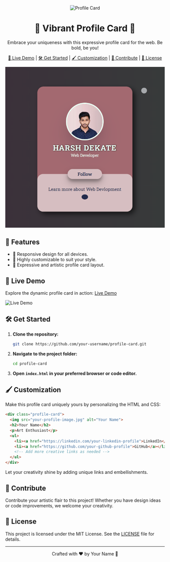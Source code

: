 
<!-- Header -->
<div align="center">
  <img src="profile-card.gif" alt="Profile Card" width="300"/>
</div>

<!-- Title -->
<h1 align="center">🎨 Vibrant Profile Card 🚀</h1>

<!-- Description -->
<p align="center">
  Embrace your uniqueness with this expressive profile card for the web. Be bold, be you!
</p>

<!-- Links -->
<p align="center">
  <a href="https://your-demo-link.com">🌟 Live Demo</a> | 
  <a href="#getting-started">🛠️ Get Started</a> | 
  <a href="#usage">🖌️ Customization</a> | 
  <a href="#contributing">🤝 Contribute</a> | 
  <a href="#license">📄 License</a>
</p>

<!-- Preview Image -->
<p align="center">
  <img src="profile-card-preview.png" alt="Profile Card Preview" width="600"/>
</p>

<!-- Features -->
## 🌟 Features

- 📱 Responsive design for all devices.
- 💅 Highly customizable to suit your style.
- 🎉 Expressive and artistic profile card layout.

<!-- Live Demo -->
## 🚀 Live Demo

Explore the dynamic profile card in action: [Live Demo](https://your-demo-link.com)

![Live Demo](live-demo.gif)

<!-- Get Started -->
## 🛠️ Get Started

1. **Clone the repository:**

   ```bash
   git clone https://github.com/your-username/profile-card.git
   ```

2. **Navigate to the project folder:**

   ```bash
   cd profile-card
   ```

3. **Open `index.html` in your preferred browser or code editor.**

<!-- Customization -->
## 🖌️ Customization

Make this profile card uniquely yours by personalizing the HTML and CSS:

```html
<div class="profile-card">
  <img src="your-profile-image.jpg" alt="Your Name">
  <h2>Your Name</h2>
  <p>Art Enthusiast</p>
  <ul>
    <li><a href="https://linkedin.com/your-linkedin-profile">LinkedIn</a></li>
    <li><a href="https://github.com/your-github-profile">GitHub</a></li>
    <!-- Add more creative links as needed -->
  </ul>
</div>
```

Let your creativity shine by adding unique links and embellishments.

<!-- Contribute -->
## 🤝 Contribute

Contribute your artistic flair to this project! Whether you have design ideas or code improvements, we welcome your creativity.

<!-- License -->
## 📄 License

This project is licensed under the MIT License. See the [LICENSE](LICENSE) file for details.

---

<p align="center">
  Crafted with ❤️ by Your Name 🎨
</p>
